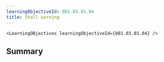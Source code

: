 ```yaml
---
learningObjectiveId: 081.03.01.04
title: Stall warning
---
```


```tsx eval
<LearningOBjectives learningObjectiveId={081.03.01.04} />
```

## Summary
